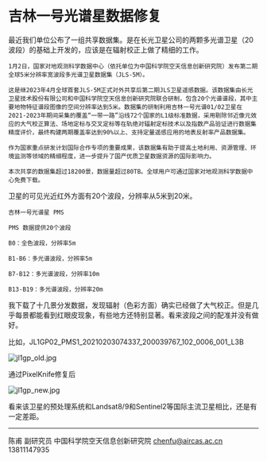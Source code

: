 # 吉林一号光谱星数据修复


最近我们单位公布了一组共享数据集。是在长光卫星公司的两颗多光谱卫星（20波段）的基础上开发的，应该是在辐射校正上做了精细的工作。

    1月2日，国家对地观测科学数据中心（依托单位为中国科学院空天信息创新研究院）发布第二期全球5米分辨率宽波段多光谱卫星数据集（JLS-5M）。
    
    这是继2023年4月全球首套JLS-5M正式对外共享后第二期JLS卫星遥感数据。该数据集由长光卫星技术股份有限公司和中国科学院空天信息创新研究院联合研制，包含20个光谱谱段，其中主要地物特征谱段图像的空间分辨率达到5米。数据集的研制利用吉林一号光谱01/02卫星在2021-2023年期间采集的覆盖“一带一路”沿线72个国家的L1级标准数据，采用剔除邻近像元效应的大气校正算法、场地定标与交叉定标等在轨绝对辐射定标技术以及指数产品验证进行数据集精度评价，最终构建两期覆盖率达到90%以上、支持定量遥感应用的地表反射率产品数据集。
    
    作为国家重点研发计划国际合作专项的重要成果，该数据集有助于提高土地利用、资源管理、环境监测等领域的精细程度，进一步提升了国产优质卫星数据资源的国际影响力。
    
    本次共享的数据集超过18200景，数据量超过80TB。全球用户可通过国家对地观测科学数据中心免费下载。

卫星的可见光近红外方面有20个波段，分辨率从5米到20米。

    吉林一号光谱星 PMS
    
    PMS 数据提供20个波段
    
    B0：全色波段，分辨率5m
    
    B1-B6：多光谱波段，分辨率5m
    
    B7-B12：多光谱波段，分辨率10m
    
    B13-B19：多光谱波段，分辨率20m



我下载了十几景分发数据，发现辐射（色彩方面）确实已经做了大气校正。但是几乎每景都能看到红眼皮现象，有些地方还特别显著。看来波段之间的配准并没有做好。



比如，JL1GP02_PMS1_20210203074337_200039767_102_0006_001_L3B



![jl1gp_old.jpg](https://s2.loli.net/2024/01/13/wHVMA4dScJNGYsj.jpg)

通过PixelKnife修复后

![jl1gp_new.jpg](https://s2.loli.net/2024/01/13/DkalQue5v6RjNcM.jpg)

看来该卫星的预处理系统和Landsat8/9和Sentinel2等国际主流卫星相比，还是有一定差距。


---

陈甫 副研究员
中国科学院空天信息创新研究院
chenfu@aircas.ac.cn
13811147935